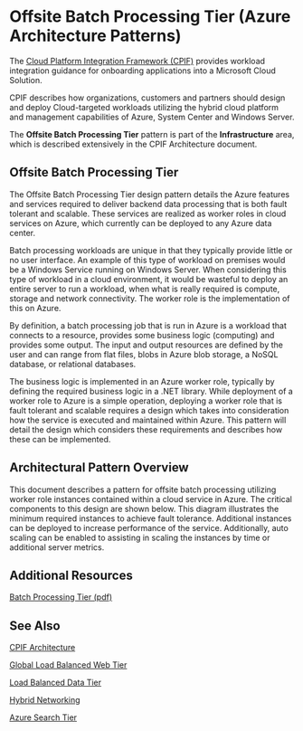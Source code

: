 <properties 
   pageTitle="Offsite Batch Processing Tier (Azure Architecture Patterns)" 
   description="The Offsite Batch Processing Tier pattern is part of the Infrastructure area, which is described extensively in the CPIF Architecture document." 
   services="" 
   documentationCenter="" 
   authors="arynes" 
   manager="fredhar" 
   editor=""/>

<tags
	ms.service="cloud-services"
	ms.date="03/25/2015"
	wacn.date=""/>

# Offsite Batch Processing Tier (Azure Architecture Patterns)

The [Cloud Platform Integration Framework (CPIF)](/documentation/articles/azure-architectures-cpif-overview) provides workload integration guidance for onboarding applications into a Microsoft Cloud Solution.  

CPIF describes how organizations, customers and partners should design and deploy Cloud-targeted workloads utilizing the hybrid cloud platform and management capabilities of Azure, System Center and Windows Server. 

The **Offsite Batch Processing Tier** pattern is part of the **Infrastructure** area, which is described extensively in the CPIF Architecture document. 

##  Offsite Batch Processing Tier

The Offsite Batch Processing Tier design pattern details the Azure features and services required to deliver backend data processing that is both fault tolerant and scalable.  These services are realized as worker roles in cloud services on Azure, which currently can be deployed to any Azure data center.   

Batch processing workloads are unique in that they typically provide little or no user interface.  An example of this type of workload on premises would be a Windows Service running on Windows Server.  When considering this type of workload in a cloud environment, it would be wasteful to deploy an entire server to run a workload, when what is really required is compute, storage and network connectivity.  The worker role is the implementation of this on Azure. 

By definition, a batch processing job that is run in Azure is a workload that connects to a resource, provides some business logic (computing) and provides some output.  The input and output resources are defined by the user and can range from flat files, blobs in Azure blob storage, a NoSQL database, or relational databases.   

The business logic is implemented in an Azure worker role, typically by defining the required business logic in a .NET library.  While deployment of a worker role to Azure is a simple operation, deploying a worker role that is fault tolerant and scalable requires a design which takes into consideration how the service is executed and maintained within Azure.  This pattern will detail the design which considers these requirements and describes how these can be implemented. 

## Architectural Pattern Overview 

This document describes a pattern for offsite batch processing utilizing worker role instances contained within a cloud service in Azure.  The critical components to this design are shown below.  This diagram illustrates the minimum required instances to achieve fault tolerance.  Additional instances can be deployed to increase performance of the service.  Additionally, auto scaling can be enabled to assisting in scaling the instances by time or additional server metrics. 

##  Additional Resources
[Batch Processing Tier (pdf)](https://gallery.technet.microsoft.com/Cloud-Platform-Integration-0bc3f8b1)

## See Also
[CPIF Architecture](https://gallery.technet.microsoft.com/Cloud-Platform-Integration-bd1e434a) 

[Global Load Balanced Web Tier](https://gallery.technet.microsoft.com/Cloud-Platform-Integration-2c3c663a) 

[Load Balanced Data Tier](https://gallery.technet.microsoft.com/Cloud-Platform-Integration-dfb09e41)

[Hybrid Networking](https://gallery.technet.microsoft.com/Cloud-Platform-Integration-5e401f38)

[Azure Search Tier](https://gallery.technet.microsoft.com/Cloud-Platform-Integration-e581d65d) 

